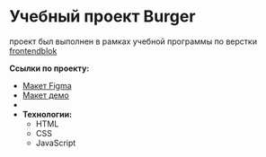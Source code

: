 # Учебный проект Burger
проект был выполнен в рамках учебной программы по верстки [frontendblok](https://frontendblok.com)

**Ссылки по проекту:**
- [Макет Figma](https://sashashengolts.github.io/FrontendBlok-Module01-Burgers)
- [Макет демо](https://sashashengolts.github.io/FrontendBlok-Module01-Burgers)
- 
- **Технологии:**
  - HTML
  - CSS
  - JavaScript
